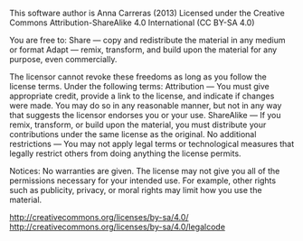 This software author is Anna Carreras (2013)
Licensed under the Creative Commons Attribution-ShareAlike 4.0 International (CC BY-SA 4.0)

You are free to:
Share — copy and redistribute the material in any medium or format
Adapt — remix, transform, and build upon the material for any purpose, even commercially.

The licensor cannot revoke these freedoms as long as you follow the license terms.
Under the following terms:
Attribution — You must give appropriate credit, provide a link to the license, and indicate if changes were made. You may do so in any reasonable manner, but not in any way that suggests the licensor endorses you or your use.
ShareAlike — If you remix, transform, or build upon the material, you must distribute your contributions under the same license as the original.
No additional restrictions — You may not apply legal terms or technological measures that legally restrict others from doing anything the license permits.

Notices:
No warranties are given. The license may not give you all of the permissions necessary for your intended use. For example, other rights such as publicity, privacy, or moral rights may limit how you use the material.

http://creativecommons.org/licenses/by-sa/4.0/
http://creativecommons.org/licenses/by-sa/4.0/legalcode
